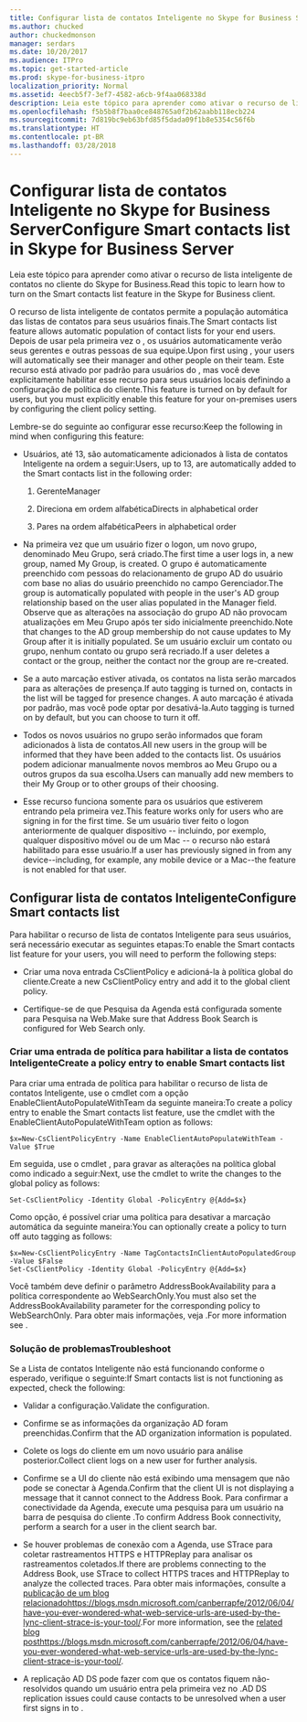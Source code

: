 ```yaml
---
title: Configurar lista de contatos Inteligente no Skype for Business Server
ms.author: chucked
author: chuckedmonson
manager: serdars
ms.date: 10/20/2017
ms.audience: ITPro
ms.topic: get-started-article
ms.prod: skype-for-business-itpro
localization_priority: Normal
ms.assetid: 4eecb5f7-3ef7-4582-a6cb-9f4aa068338d
description: Leia este tópico para aprender como ativar o recurso de lista inteligente de contatos no cliente do Skype for Business.
ms.openlocfilehash: f5b5b8f7baa0ce848765a0f2b62aabb118ecb224
ms.sourcegitcommit: 7d819bc9eb63bfd85f5dada09f1b8e5354c56f6b
ms.translationtype: HT
ms.contentlocale: pt-BR
ms.lasthandoff: 03/28/2018
---
```

# <a name="configure-smart-contacts-list-in-skype-for-business-server"></a><span data-ttu-id="b894f-103">Configurar lista de contatos Inteligente no Skype for Business Server</span><span class="sxs-lookup"><span data-stu-id="b894f-103">Configure Smart contacts list in Skype for Business Server</span></span>
 
<span data-ttu-id="b894f-104">Leia este tópico para aprender como ativar o recurso de lista inteligente de contatos no cliente do Skype for Business.</span><span class="sxs-lookup"><span data-stu-id="b894f-104">Read this topic to learn how to turn on the Smart contacts list feature in the Skype for Business client.</span></span>
  
<span data-ttu-id="b894f-105">O recurso de lista inteligente de contatos permite a população automática das listas de contatos para seus usuários finais.</span><span class="sxs-lookup"><span data-stu-id="b894f-105">The Smart contacts list feature allows automatic population of contact lists for your end users.</span></span> <span data-ttu-id="b894f-106">Depois de usar pela primeira vez o , os usuários automaticamente verão seus gerentes e outras pessoas de sua equipe.</span><span class="sxs-lookup"><span data-stu-id="b894f-106">Upon first using , your users will automatically see their manager and other people on their team.</span></span> <span data-ttu-id="b894f-107">Este recurso está ativado por padrão para usuários do , mas você deve explicitamente habilitar esse recurso para seus usuários locais definindo a configuração de política do cliente.</span><span class="sxs-lookup"><span data-stu-id="b894f-107">This feature is turned on by default for  users, but you must explicitly enable this feature for your  on-premises users by configuring the client policy setting.</span></span>
  
<span data-ttu-id="b894f-108">Lembre-se do seguinte ao configurar esse recurso:</span><span class="sxs-lookup"><span data-stu-id="b894f-108">Keep the following in mind when configuring this feature:</span></span>
  
- <span data-ttu-id="b894f-109">Usuários, até 13, são automaticamente adicionados à lista de contatos Inteligente na ordem a seguir:</span><span class="sxs-lookup"><span data-stu-id="b894f-109">Users, up to 13,  are automatically added to the Smart contacts list in the following order:</span></span>
    
  1. <span data-ttu-id="b894f-110">Gerente</span><span class="sxs-lookup"><span data-stu-id="b894f-110">Manager</span></span>
    
  2. <span data-ttu-id="b894f-111">Direciona em ordem alfabética</span><span class="sxs-lookup"><span data-stu-id="b894f-111">Directs in alphabetical order</span></span>
    
  3. <span data-ttu-id="b894f-112">Pares na ordem alfabética</span><span class="sxs-lookup"><span data-stu-id="b894f-112">Peers in alphabetical order</span></span>
    
- <span data-ttu-id="b894f-113">Na primeira vez que um usuário fizer o logon, um novo grupo, denominado Meu Grupo, será criado.</span><span class="sxs-lookup"><span data-stu-id="b894f-113">The first time a user logs in, a new group, named My Group, is created.</span></span> <span data-ttu-id="b894f-114">O grupo é automaticamente preenchido com pessoas do relacionamento de grupo AD do usuário com base no alias do usuário preenchido no campo Gerenciador.</span><span class="sxs-lookup"><span data-stu-id="b894f-114">The group is automatically populated with people in the user's AD  group relationship based on the user alias populated in the Manager field.</span></span> <span data-ttu-id="b894f-115">Observe que as alterações na associação do grupo AD não provocam atualizações em Meu Grupo após ter sido inicialmente preenchido.</span><span class="sxs-lookup"><span data-stu-id="b894f-115">Note that changes to the AD group membership do not cause updates to My Group after it is initially populated.</span></span> <span data-ttu-id="b894f-116">Se um usuário excluir um contato ou grupo, nenhum contato ou grupo será recriado.</span><span class="sxs-lookup"><span data-stu-id="b894f-116">If a user deletes a contact or the group, neither the contact nor the group are re-created.</span></span> 
    
- <span data-ttu-id="b894f-117">Se a auto marcação estiver ativada, os contatos na lista serão marcados para as alterações de presença.</span><span class="sxs-lookup"><span data-stu-id="b894f-117">If auto tagging is turned on, contacts in the list will be tagged for presence changes.</span></span> <span data-ttu-id="b894f-118">A auto marcação é ativada por padrão, mas você pode optar por desativá-la.</span><span class="sxs-lookup"><span data-stu-id="b894f-118">Auto tagging is turned on by default, but you can choose to turn it off.</span></span> 
    
- <span data-ttu-id="b894f-119">Todos os novos usuários no grupo serão informados que foram adicionados à lista de contatos.</span><span class="sxs-lookup"><span data-stu-id="b894f-119">All new users in the group will be informed that they have been added to the contacts list.</span></span> <span data-ttu-id="b894f-120">Os usuários podem adicionar manualmente novos membros ao Meu Grupo ou a outros grupos da sua escolha.</span><span class="sxs-lookup"><span data-stu-id="b894f-120">Users can manually add new members to their My Group or to other groups of their choosing.</span></span>
    
- <span data-ttu-id="b894f-121">Esse recurso funciona somente para os usuários que estiverem entrando pela primeira vez.</span><span class="sxs-lookup"><span data-stu-id="b894f-121">This feature works only for users who are signing in for the first time.</span></span> <span data-ttu-id="b894f-122">Se um usuário tiver feito o logon anteriormente de qualquer dispositivo -- incluindo, por exemplo, qualquer dispositivo móvel ou de um Mac -- o recurso não estará habilitado para esse usuário.</span><span class="sxs-lookup"><span data-stu-id="b894f-122">If a user has previously signed in from any device--including, for example, any mobile device or a Mac--the feature is not enabled for that user.</span></span>
    
## <a name="configure-smart-contacts-list"></a><span data-ttu-id="b894f-123">Configurar lista de contatos Inteligente</span><span class="sxs-lookup"><span data-stu-id="b894f-123">Configure Smart contacts list</span></span>

<span data-ttu-id="b894f-124">Para habilitar o recurso de lista de contatos Inteligente para seus usuários, será necessário executar as seguintes etapas:</span><span class="sxs-lookup"><span data-stu-id="b894f-124">To enable the Smart contacts list feature for your users, you will need to perform the following steps:</span></span> 
  
- <span data-ttu-id="b894f-125">Criar uma nova entrada CsClientPolicy e adicioná-la à política global do cliente.</span><span class="sxs-lookup"><span data-stu-id="b894f-125">Create a  new CsClientPolicy entry and add it to the global client policy.</span></span> 
    
- <span data-ttu-id="b894f-126">Certifique-se de que Pesquisa da Agenda está configurada somente para Pesquisa na Web.</span><span class="sxs-lookup"><span data-stu-id="b894f-126">Make sure that Address Book Search is configured for Web Search only.</span></span>
    
### <a name="create-a-policy-entry-to-enable-smart-contacts-list"></a><span data-ttu-id="b894f-127">Criar uma entrada de política para habilitar a lista de contatos Inteligente</span><span class="sxs-lookup"><span data-stu-id="b894f-127">Create a policy entry to enable Smart contacts list</span></span>

<span data-ttu-id="b894f-128">Para criar uma entrada de política para habilitar o recurso de lista de contatos Inteligente, use o cmdlet [](https://docs.microsoft.com/powershell/module/skype/new-csclientpolicyentry?view=skype-ps) com a opção EnableClientAutoPopulateWithTeam da seguinte maneira:</span><span class="sxs-lookup"><span data-stu-id="b894f-128">To create a policy entry to enable the Smart contacts list feature, use the [](https://docs.microsoft.com/powershell/module/skype/new-csclientpolicyentry?view=skype-ps)  cmdlet with the EnableClientAutoPopulateWithTeam option as follows:</span></span>
  
```
$x=New-CsClientPolicyEntry -Name EnableClientAutoPopulateWithTeam -Value $True
```

<span data-ttu-id="b894f-129">Em seguida, use o cmdlet [](https://docs.microsoft.com/powershell/module/skype/set-csclientpolicy?view=skype-ps), para gravar as alterações na política global como indicado a seguir:</span><span class="sxs-lookup"><span data-stu-id="b894f-129">Next, use the  [](https://docs.microsoft.com/powershell/module/skype/set-csclientpolicy?view=skype-ps) cmdlet to write the changes to the global policy as follows:</span></span>
  
```
Set-CsClientPolicy -Identity Global -PolicyEntry @{Add=$x}
```

<span data-ttu-id="b894f-130">Como opção, é possível criar uma política para desativar a marcação automática da seguinte maneira:</span><span class="sxs-lookup"><span data-stu-id="b894f-130">You can optionally create a policy to turn off auto tagging as follows:</span></span>
  
```
$x=New-CsClientPolicyEntry -Name TagContactsInClientAutoPopulatedGroup -Value $False
Set-CsClientPolicy -Identity Global -PolicyEntry @{Add=$x}

```

<span data-ttu-id="b894f-131">Você também deve definir o parâmetro AddressBookAvailability para a política correspondente ao WebSearchOnly.</span><span class="sxs-lookup"><span data-stu-id="b894f-131">You must also set the AddressBookAvailability parameter for the corresponding policy to WebSearchOnly.</span></span> <span data-ttu-id="b894f-132">Para obter mais informações, veja [](https://docs.microsoft.com/powershell/module/skype/set-csclientpolicy?view=skype-ps).</span><span class="sxs-lookup"><span data-stu-id="b894f-132">For more information see [](https://docs.microsoft.com/powershell/module/skype/set-csclientpolicy?view=skype-ps).</span></span> 
  
### <a name="troubleshoot"></a><span data-ttu-id="b894f-133">Solução de problemas</span><span class="sxs-lookup"><span data-stu-id="b894f-133">Troubleshoot</span></span>

<span data-ttu-id="b894f-134">Se a Lista de contatos Inteligente não está funcionando conforme o esperado, verifique o seguinte:</span><span class="sxs-lookup"><span data-stu-id="b894f-134">If Smart contacts list is not functioning as expected, check the following:</span></span>
  
- <span data-ttu-id="b894f-135">Validar a configuração.</span><span class="sxs-lookup"><span data-stu-id="b894f-135">Validate the configuration.</span></span> 
    
- <span data-ttu-id="b894f-136">Confirme se as informações da organização AD foram preenchidas.</span><span class="sxs-lookup"><span data-stu-id="b894f-136">Confirm that the AD organization information is populated.</span></span>
    
- <span data-ttu-id="b894f-137">Colete os logs do cliente  em um novo usuário para análise posterior.</span><span class="sxs-lookup"><span data-stu-id="b894f-137">Collect  client logs on a new user for further analysis.  
</span></span>
    
- <span data-ttu-id="b894f-138">Confirme se a UI do cliente  não está exibindo uma mensagem que não pode se conectar à Agenda.</span><span class="sxs-lookup"><span data-stu-id="b894f-138">Confirm that the  client UI is not displaying a message that it cannot connect to the Address Book.</span></span> <span data-ttu-id="b894f-139">Para confirmar a conectividade da Agenda, execute uma pesquisa para um usuário na barra de pesquisa do cliente .</span><span class="sxs-lookup"><span data-stu-id="b894f-139">To confirm Address Book connectivity, perform a search for a user in the  client search bar.</span></span>
    
- <span data-ttu-id="b894f-140">Se houver problemas de conexão com a Agenda, use STrace para coletar rastreamentos HTTPS e HTTPReplay para analisar os rastreamentos coletados.</span><span class="sxs-lookup"><span data-stu-id="b894f-140">If there are problems connecting to the Address Book, use STrace to collect HTTPS traces and HTTPReplay to analyze the collected traces.</span></span> <span data-ttu-id="b894f-141">Para obter mais informações, consulte a [publicação de um blog relacionadohttps://blogs.msdn.microsoft.com/canberrapfe/2012/06/04/have-you-ever-wondered-what-web-service-urls-are-used-by-the-lync-client-strace-is-your-tool/](https://blogs.msdn.microsoft.com/canberrapfe/2012/06/04/have-you-ever-wondered-what-web-service-urls-are-used-by-the-lync-client-strace-is-your-tool/).</span><span class="sxs-lookup"><span data-stu-id="b894f-141">For more information, see the [related blog posthttps://blogs.msdn.microsoft.com/canberrapfe/2012/06/04/have-you-ever-wondered-what-web-service-urls-are-used-by-the-lync-client-strace-is-your-tool/](https://blogs.msdn.microsoft.com/canberrapfe/2012/06/04/have-you-ever-wondered-what-web-service-urls-are-used-by-the-lync-client-strace-is-your-tool/).</span></span>
    
- <span data-ttu-id="b894f-142">A replicação AD DS pode fazer com que os contatos fiquem não-resolvidos quando um usuário entra pela primeira vez no .</span><span class="sxs-lookup"><span data-stu-id="b894f-142">AD DS replication issues could cause contacts to be unresolved when a user first signs in to .</span></span>
    

